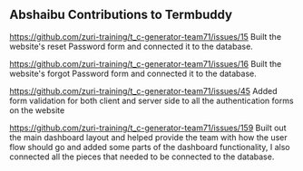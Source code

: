 ## Abshaibu Contributions to Termbuddy
https://github.com/zuri-training/t_c-generator-team71/issues/15
Built the website's reset Password form and connected it to the database.

https://github.com/zuri-training/t_c-generator-team71/issues/16 
Built the website's forgot Password form and connected it to the database.

https://github.com/zuri-training/t_c-generator-team71/issues/45
Added form validation for both client and server side to all the authentication forms on the website

https://github.com/zuri-training/t_c-generator-team71/issues/159
Built out the main dashboard layout and helped provide the team with how the user flow should go and
added some parts of the dashboard functionality, I also connected all the pieces that needed to be
connected to the database.
